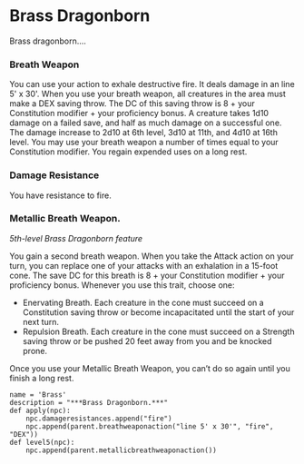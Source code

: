 # Brass Dragonborn
Brass dragonborn....

### Breath Weapon
You can use your action to exhale destructive fire. It deals damage in an line 5' x 30'. When you use your breath weapon, all creatures in the area must make a DEX saving throw. The DC of this saving throw is 8 + your Constitution modifier + your proficiency bonus. A creature takes 1d10 damage on a failed save, and half as much damage on a successful one. The damage increase to 2d10 at 6th level, 3d10 at 11th, and 4d10 at 16th level. You may use your breath weapon a number of times equal to your Constitution modifier. You regain expended uses on a long rest.

### Damage Resistance
You have resistance to fire.

### Metallic Breath Weapon. 
*5th-level Brass Dragonborn feature*

You gain a second breath weapon. When you take the Attack action on your turn, you can replace one of your attacks with an exhalation in a 15-foot cone. The save DC for this breath is 8 + your Constitution modifier + your proficiency bonus. Whenever you use this trait, choose one:

* Enervating Breath. Each creature in the cone must succeed on a Constitution saving throw or become incapacitated until the start of your next turn.
* Repulsion Breath. Each creature in the cone must succeed on a Strength saving throw or be pushed 20 feet away from you and be knocked prone.
  
Once you use your Metallic Breath Weapon, you can’t do so again until you finish a long rest.

```
name = 'Brass'
description = "***Brass Dragonborn.***"
def apply(npc):
    npc.damageresistances.append("fire")
    npc.append(parent.breathweaponaction("line 5' x 30'", "fire", "DEX"))
def level5(npc):
    npc.append(parent.metallicbreathweaponaction())
```
